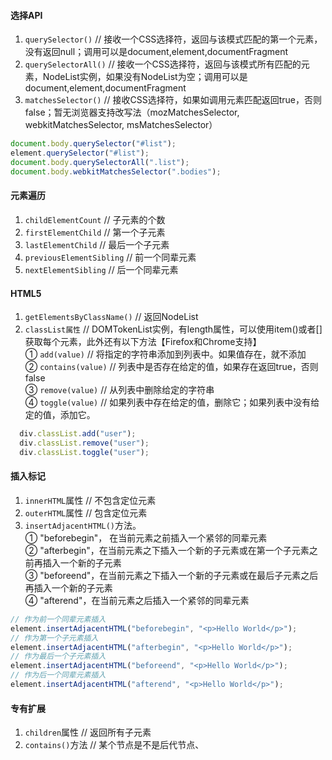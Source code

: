#### 选择API
1. `querySelector()` // 接收一个CSS选择符，返回与该模式匹配的第一个元素，没有返回null；调用可以是document,element,documentFragment
2. `querySelectorAll()` // 接收一个CSS选择符，返回与该模式所有匹配的元素，NodeList实例，如果没有NodeList为空；调用可以是document,element,documentFragment
3. `matchesSelector()` // 接收CSS选择符，如果如调用元素匹配返回true，否则false；暂无浏览器支持改写法（mozMatchesSelector, webkitMatchesSelector, msMatchesSelector）
```javascript
document.body.querySelector("#list");
element.querySelector("#list");
document.body.querySelectorAll(".list");
document.body.webkitMatchesSelector(".bodies");
```
#### 元素遍历  
1. `childElementCount` // 子元素的个数 
2. `firstElementChild` // 第一个子元素
3. `lastElementChild` // 最后一个子元素
4. `previousElementSibling` // 前一个同辈元素
5. `nextElementSibling` // 后一个同辈元素

#### HTML5
1. `getElementsByClassName()` // 返回NodeList
2. `classList属性` // DOMTokenList实例，有length属性，可以使用item()或者[]获取每个元素，此外还有以下方法【Firefox和Chrome支持】  
  ① `add(value)` // 将指定的字符串添加到列表中。如果值存在，就不添加  
  ② `contains(value)` // 列表中是否存在给定的值，如果存在返回true，否则false  
  ③ `remove(value)` // 从列表中删除给定的字符串  
  ④ `toggle(value)` // 如果列表中存在给定的值，删除它；如果列表中没有给定的值，添加它。  

```javascript
  div.classList.add("user");
  div.classList.remove("user");
  div.classList.toggle("user");
```
#### 插入标记
1. `innerHTML`属性 // 不包含定位元素
2. `outerHTML`属性 // 包含定位元素
3. `insertAdjacentHTML()`方法。  
  ① "beforebegin"， 在当前元素之前插入一个紧邻的同辈元素  
  ② "afterbegin"，在当前元素之下插入一个新的子元素或在第一个子元素之前再插入一个新的子元素  
  ③ "beforeend"，在当前元素之下插入一个新的子元素或在最后子元素之后再插入一个新的子元素  
  ④ "afterend"，在当前元素之后插入一个紧邻的同辈元素  
```javascript
// 作为前一个同辈元素插入
element.insertAdjacentHTML("beforebegin", "<p>Hello World</p>");
// 作为第一个子元素插入
element.insertAdjacentHTML("afterbegin", "<p>Hello World</p>");
// 作为最后一个子元素插入
element.insertAdjacentHTML("beforeend", "<p>Hello World</p>");
// 作为后一个同辈元素插入
element.insertAdjacentHTML("afterend", "<p>Hello World</p>");
```
#### 专有扩展
1. `children`属性 // 返回所有子元素
2. `contains()`方法 // 某个节点是不是后代节点、
